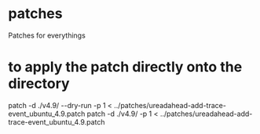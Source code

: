 # patches
Patches for everythings

# to apply the patch directly onto the directory
patch -d ./v4.9/ --dry-run -p 1 < ../patches/ureadahead-add-trace-event_ubuntu_4.9.patch
patch -d ./v4.9/ -p 1 < ../patches/ureadahead-add-trace-event_ubuntu_4.9.patch
